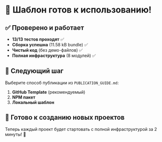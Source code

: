 # 🎉 Шаблон готов к использованию!

## ✅ Проверено и работает

- **13/13 тестов проходят** ✅
- **Сборка успешна** (11.58 kB bundle) ✅
- **Чистый код** (без демо-файлов) ✅
- **Полная инфраструктура** (8 модулей) ✅

## 🚀 Следующий шаг

Выберите способ публикации из `PUBLICATION_GUIDE.md`:

1. **GitHub Template** (рекомендуемый)
2. **NPM пакет**
3. **Локальный шаблон**

## 🎯 Готово к созданию новых проектов

Теперь каждый проект будет стартовать с полной инфраструктурой за 2 минуты! 🚀

